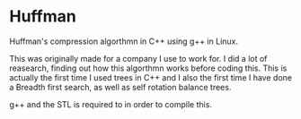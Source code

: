 # Huffman
Huffman's compression algorthmn in C++ using g++ in Linux.

This was originally made for a company I use to work for. I did a lot of reasearch, finding out how this algorthmn works before coding this. 
This is actually the first time I used trees in C++ and I also the first time I have done a Breadth first search, as well as self rotation balance trees.


g++ and the STL is required to in order to compile this.
